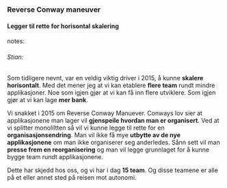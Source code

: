 ### Reverse Conway maneuver

<style>
    html.conway body {
        background:url("img/conway.png");
        background-position:center;
        background-size: 100%;
    }
    html.conway h4 {
        background-color: rgba(255,255,255,0.8);
        color: #002776;
    }
    html.conway h3 {
        background-color: rgba(255,255,255,0.8);
        color: #002776;
    }
</style>

#### Legger til rette for horisontal skalering


notes:
###### Stian:
Som tidligere nevnt, var en veldig viktig driver i 2015, å kunne **skalere horisontalt**. Med det mener jeg at vi kan etablere **flere team** rundt mindre applikasjoner. Noe som igjen gjør at vi kan få inn flere utviklere. Som igjen gjør at vi kan lage **mer bank**. 

Vi snakket i 2015 om Reverse Conway Manuever. Conways lov sier at applikasjonene man lager vil **gjenspeile hvordan man er organisert**. Ved at vi splitter monoliltten så vil vi kunne legge til rette for en **organisasjonsendring**. Man vil ikke få mye **utbytte av de nye applikasjonene** om man ikke organiserer seg anderledes. Sånn sett vil man **presse frem en reorganisering** og man vil legge grunnlaget for å kunne bygge team rundt applikasjonene.

Dette har skjedd hos oss, og vi har i dag **15 team**. Og disse teamene er alle på et eller annet sted på reisen mot autonomi. 
